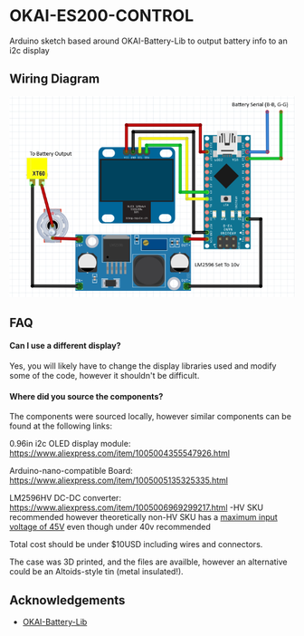 
# OKAI-ES200-CONTROL

Arduino sketch based around OKAI-Battery-Lib to output battery info to an i2c display

## Wiring Diagram

![Wiring Diagram](https://github.com/gavin-micks/OKAI-ES200-CONTROL/blob/main/imgs/WiringDiagram.png)


## FAQ

#### Can I use a different display?

Yes, you will likely have to change the display libraries used and modify some of the code, however it shouldn't be difficult.

#### Where did you source the components?

The components were sourced locally, however similar components can be found at the following links:

0.96in i2c OLED display module: https://www.aliexpress.com/item/1005004355547926.html

Arduino-nano-compatible Board: https://www.aliexpress.com/item/1005005135325335.html

LM2596HV DC-DC converter: https://www.aliexpress.com/item/1005006969299217.html 
-HV SKU recommended however theoretically non-HV SKU has a [maximum input voltage of 45V](https://www.ti.com/lit/ds/symlink/lm2596.pdf) even though under 40v recommended

Total cost should be under $10USD including wires and connectors. 

The case was 3D printed, and the files are availble, however an alternative could be an Altoids-style tin (metal insulated!).


## Acknowledgements

 - [OKAI-Battery-Lib](https://github.com/jsutcliff/OKAI-Battery-Lib)


